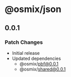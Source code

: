 # @osmix/json

## 0.0.1

### Patch Changes

- Initial release
- Updated dependencies
  - @osmix/pbf@0.0.1
  - @osmix/shared@0.0.1
